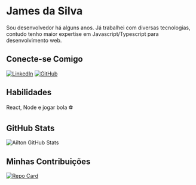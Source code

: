 # James da Silva

Sou desenvolvedor há alguns anos. Já trabalhei com diversas tecnologias, contudo tenho maior expertise em Javascript/Typescript para desenvolvimento web. 

## Conecte-se Comigo

[![LinkedIn](https://img.shields.io/badge/LinkedIn-000?style=for-the-badge&logo=linkedin&logoColor=0E76A8)](https://www.linkedin.com/in/jamesodasilva/) 
[![GitHub](https://img.shields.io/badge/GitHbt-000?style=for-the-badge&logo=github&logoColor=white)](https://github.com/jamesodasilva)

## Habilidades

React, Node e jogar bola ⚽

## GitHub Stats
![Ailton GitHub Stats](https://github-readme-stats.vercel.app/api?username=jamesdasilva)


## Minhas Contribuições
[![Repo Card](https://github-readme-stats.vercel.app/api/pin/?username=jamesdasilva&repo=dio-lab-open-source)](https://github.com/AiltonAlberto/dio-lab-open-source)
